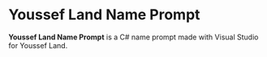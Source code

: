 # Youssef Land Name Prompt
__Youssef Land Name Prompt__ is a C# name prompt made with Visual Studio for Youssef Land.
